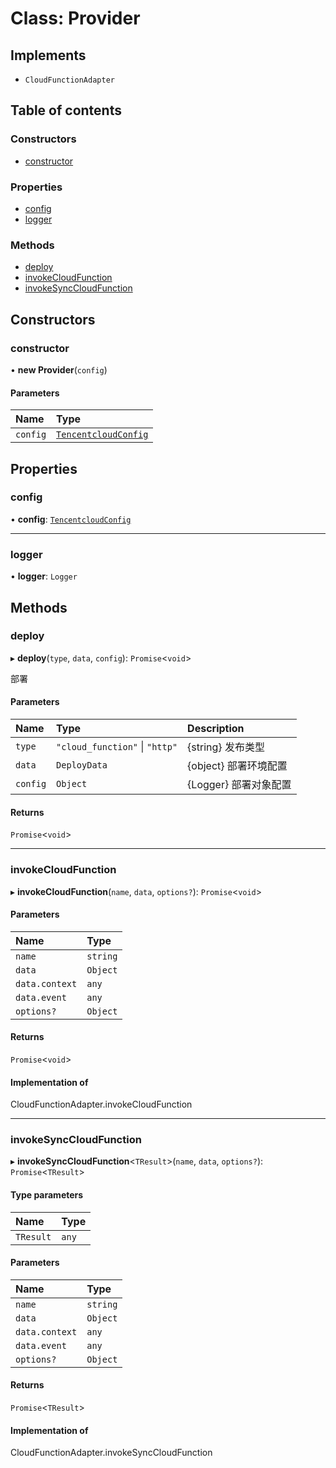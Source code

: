 # Class: Provider

## Implements

- `CloudFunctionAdapter`

## Table of contents

### Constructors

- [constructor](Provider.md#constructor)

### Properties

- [config](Provider.md#config)
- [logger](Provider.md#logger)

### Methods

- [deploy](Provider.md#deploy)
- [invokeCloudFunction](Provider.md#invokecloudfunction)
- [invokeSyncCloudFunction](Provider.md#invokesynccloudfunction)

## Constructors

### constructor

• **new Provider**(`config`)

#### Parameters

| Name | Type |
| :------ | :------ |
| `config` | [`TencentcloudConfig`](../#tencentcloudconfig) |

## Properties

### config

• **config**: [`TencentcloudConfig`](../#tencentcloudconfig)

___

### logger

• **logger**: `Logger`

## Methods

### deploy

▸ **deploy**(`type`, `data`, `config`): `Promise`<`void`\>

部署

#### Parameters

| Name | Type | Description |
| :------ | :------ | :------ |
| `type` | ``"cloud_function"`` \| ``"http"`` | {string} 发布类型 |
| `data` | `DeployData` | {object} 部署环境配置 |
| `config` | `Object` | {Logger} 部署对象配置 |

#### Returns

`Promise`<`void`\>

___

### invokeCloudFunction

▸ **invokeCloudFunction**(`name`, `data`, `options?`): `Promise`<`void`\>

#### Parameters

| Name | Type |
| :------ | :------ |
| `name` | `string` |
| `data` | `Object` |
| `data.context` | `any` |
| `data.event` | `any` |
| `options?` | `Object` |

#### Returns

`Promise`<`void`\>

#### Implementation of

CloudFunctionAdapter.invokeCloudFunction

___

### invokeSyncCloudFunction

▸ **invokeSyncCloudFunction**<`TResult`\>(`name`, `data`, `options?`): `Promise`<`TResult`\>

#### Type parameters

| Name | Type |
| :------ | :------ |
| `TResult` | `any` |

#### Parameters

| Name | Type |
| :------ | :------ |
| `name` | `string` |
| `data` | `Object` |
| `data.context` | `any` |
| `data.event` | `any` |
| `options?` | `Object` |

#### Returns

`Promise`<`TResult`\>

#### Implementation of

CloudFunctionAdapter.invokeSyncCloudFunction
